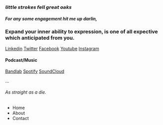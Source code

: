 **𝙡𝙞𝙩𝙩𝙡𝙚 𝙨𝙩𝙧𝙤𝙠𝙚𝙨 𝙛𝙚𝙡𝙡 𝙜𝙧𝙚𝙖𝙩 𝙤𝙖𝙠𝙨**

##### For any some engagement hit me up darlin, 

### Expand your inner ability to expression, is one of all expective which anticipated from you. 

[Linkedin](https://www.linkedin.com/in/aejalov) [Twitter](https://www.twitter.com/aejalov) [Facebook](https://www.facebook.com/aejalov) [Youtube](https://www.youtube.com/@aejalov) [Instagram](https://www.instagram.com/aejalov)


#### Podcast/Music


[Bandlab](https://www.bandlab.com/aejalov)
[Spotify](https://open.spotify.com/user/icujon3lwnhm995g0x0hrt7ea?si=U_NAdJhjTYyY1ubiG2V0wQ)
[SoundCloud](https://on.soundcloud.com/wuChZ)

...





###### As straight as a die.








<!doctype html>
<html>
<head></head>
<body>
 <ul>
  <li>Home</li>
  <li>About</li>
  <li>Contact</li>
 </ul>
</body>

